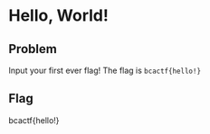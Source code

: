 # Hello, World!
## Problem
Input your first ever flag! The flag is ```bcactf{hello!}```

## Flag
bcactf{hello!}
